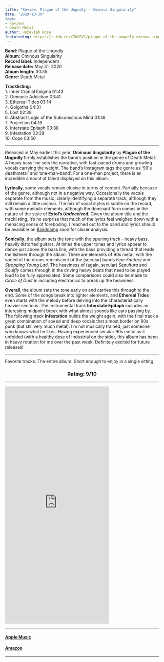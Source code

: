 ```yaml
---
title: "Review: Plague of the Ungodly - Ominous Singularity"
date: "2020-10-30"
tags:
- Reviews
- Death Metal
author: Hezekiah Rose
featuredimg: https://i.ibb.co/YZW0RVC/plague-of-the-ungodly-ominus-singularity.jpg
---
```


**Band:** Plague of the Ungodly<br>
**Album:** Ominous Singularity<br>
**Record label:** Independent<br>
**Release date:** May 31, 2020<br>
**Album length:** 30:35<br>
**Genre:** Death Metal

**Tracklisting:** <br>
1\. Inner Cranial Enigma 01:43<br>
2\. Demonic Addiction 03:41<br>
3\. Ethereal Tides 03:14<br>
4\. Golgotha 04:31<br>
5\. Lost 02:38<br>
6\. Abstract Logic of the Subconscious Mind 01:36<br>
7\. Projection 04:16<br>
8\. Interstate Epitaph 03:38<br>
9\. Infestation 03:28<br>
10\. Cope 03:50<br>
<hr>

Released in May earlier this year, **Ominous Singularity** by **Plague of the Ungodly** firmly establishes the band’s position in the genre of Death Metal. A heavy bass line sets the narrative, with fast-paced drums and growling vocals carrying the weight. The band’s [Instagram](https://www.instagram.com/p/CA5bKNkHYan/) tags the genre as ‘90's deathmetal’ and ‘one-man-band’. For a one-man project, there is an incredible amount of talent displayed on this album.

**Lyrically**, some vocals remain elusive in terms of content. Partially because of the genre, although not in a negative way. Occasionally the vocals separate from the music, clearly identifying a separate track, although they still remain a little unclear. The mix of vocal styles is subtle on the record, with some melodic elements, although the dominant form comes in the nature of the style of **Extol’s _Undeceived_**. Given the album title and the tracklisting, it’s no surprise that much of the lyrics feel weighed down with a menacing sense of foreboding. I reached out to the band and lyrics should be available on [Bandcamp](https://plagueoftheungodly.bandcamp.com/album/ominous-singularity) soon for closer analysis.

**Sonically**, the album sets the tone with the opening track - heavy bass, heavily distorted guitars. At times the upper tones and lyrics appear to dance just above the bass line, with the bass providing a thread that leads the listener through the album. There are elements of 90s metal, with the speed of the drums reminiscent of the (secular) bands _Fear Factory_ and _Strapping Young Lad_. The heaviness of (again, secular) _Sepultura_ and _Soulfly_ comes through in the driving heavy beats that need to be played loud to be fully appreciated. Some comparisons could also be made to _Circle of Dust_ in including electronics to break up the heaviness.

**Overall**, the album sets the tone early on and carries this through to the end. Some of the songs break into lighter elements, and **Ethereal Tides** even starts with the melody before delving into the characteristically heavier sections. The instrumental track **Interstate Epitaph** includes an interesting midpoint break with what almost sounds like cars passing by. The following track **Infestation** builds the weight again, with the final track a great combination of speed and deep vocals that almost border on 90s punk (but still very much metal). I’m not musically trained; just someone who knows what he likes. Having experienced secular 90s metal as it unfolded (with a healthy dose of industrial on the side), this album has been in heavy rotation for me over the past week. Definitely excited for future releases!

<hr>
Favorite tracks: The entire album. Short enough to enjoy in a single sitting.
<h3 style="text-align:center;">Rating: 9/10</h3>

* * *
<iframe style="border: 0; width: 340px; height: 776px;" src="https://bandcamp.com/EmbeddedPlayer/album=1328616161/size=large/bgcol=ffffff/linkcol=0687f5/transparent=true/" seamless><a href="https://plagueoftheungodly.bandcamp.com/album/ominous-singularity">Ominous Singularity by Plague of the Ungodly</a></iframe>

* * *

#### [Apple Music](https://music.apple.com/us/album/ominous-singularity/1519057330)

#### [Amazon](https://www.amazon.com/Ominous-Singularity-Plague-Ungodly/dp/B088ZQW59X)

* * *
